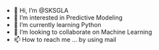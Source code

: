 - 👋 Hi, I’m @SKSGLA
- 👀 I’m interested in Predictive Modeling
- 🌱 I’m currently learning Python
- 💞️ I’m looking to collaborate on Machine Learning
- 📫 How to reach me ... by using mail

<!---
SKSGLA/SKSGLA is a ✨ special ✨ repository because its `README.md` (this file) appears on your GitHub profile.
You can click the Preview link to take a look at your changes.
--->
